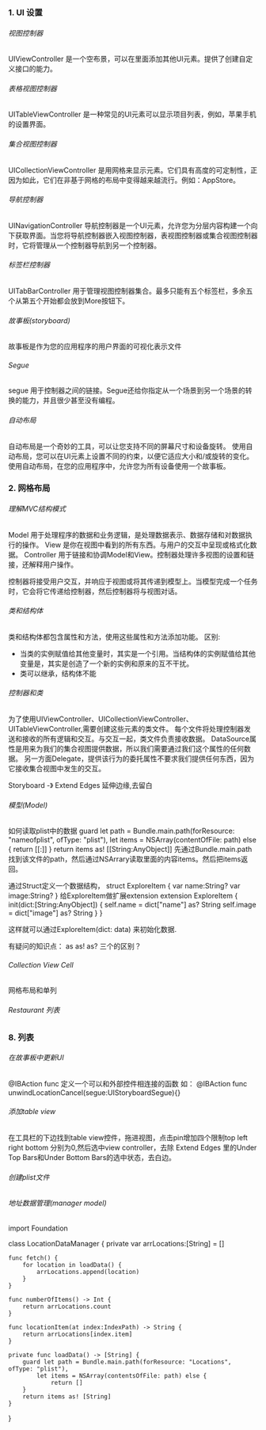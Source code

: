 ### 1. UI 设置

###### 视图控制器

UIViewController 是一个空布景，可以在里面添加其他UI元素。提供了创建自定义接口的能力。

###### 表格视图控制器

UITableViewController 是一种常见的UI元素可以显示项目列表，例如，苹果手机的设置界面。

###### 集合视图控制器

UICollectionViewController 是用网格来显示元素。它们具有高度的可定制性，正因为如此，它们在非基于网格的布局中变得越来越流行。例如：AppStore。

###### 导航控制器

UINavigationController 导航控制器是一个UI元素，允许您为分层内容构建一个向下获取界面。当您将导航控制器嵌入视图控制器，表视图控制器或集合视图控制器时，它将管理从一个控制器导航到另一个控制器。

###### 标签栏控制器

UITabBarController 用于管理视图控制器集合。最多只能有五个标签栏，多余五个从第五个开始都会放到More按钮下。

###### 故事板(storyboard)

故事板是作为您的应用程序的用户界面的可视化表示文件

###### Segue

segue 用于控制器之间的链接。Segue还给你指定从一个场景到另一个场景的转换的能力，并且很少甚至没有编程。

###### 自动布局

自动布局是一个奇妙的工具，可以让您支持不同的屏幕尺寸和设备旋转。 使用自动布局，您可以在UI元素上设置不同的约束，以便它适应大小和/或旋转的变化。 使用自动布局，在您的应用程序中，允许您为所有设备使用一个故事板。

### 2. 网格布局

###### 理解MVC结构模式

Model 用于处理程序的数据和业务逻辑，是处理数据表示、数据存储和对数据执行的操作。
View 是你在视图中看到的所有东西。与用户的交互中呈现或格式化数据。
Controller 用于链接和协调Model和View。控制器处理许多视图的设置和链接，还解释用户操作。

控制器将接受用户交互，并响应于视图或将其传递到模型上。当模型完成一个任务时，它会将它传递给控制器，然后控制器将与视图对话。

###### 类和结构体

类和结构体都包含属性和方法，使用这些属性和方法添加功能。
区别:
* 当类的实例赋值给其他变量时，其实是一个引用。当结构体的实例赋值给其他变量是，其实是创造了一个新的实例和原来的互不干扰。
* 类可以继承，结构体不能

###### 控制器和类

为了使用UIViewController、UICollectionViewController、UITableViewController,需要创建这些元素的类文件。
每个文件将处理控制器发送和接收的所有逻辑和交互。与交互一起，类文件负责接收数据。
DataSource属性是用来为我们的集合视图提供数据，所以我们需要通过我们这个属性的任何数据。
另一方面Delegate，提供该行为的委托属性不要求我们提供任何东西，因为它接收集合视图中发生的交互。

Storyboard -》 Extend Edges 延伸边缘,去留白

###### 模型(Model)

如何读取plist中的数据
guard let path = Bundle.main.path(forResource: "nameofplist", ofType: "plist"),
      let items = NSArray(contentOfFile: path) else {
        return [[:]]
      }
return items as! [[String:AnyObject]]
先通过Bundle.main.path找到该文件的path，然后通过NSArrary读取里面的内容items。然后把items返回。

通过Struct定义一个数据结构，
struct ExploreItem {
  var name:String?
  var image:String?
}
给ExploreItem做扩展extension
extension ExploreItem {
  init(dict:[String:AnyObject]) {
    self.name = dict["name"] as? String
    self.image = dict["image"] as? String
  }
}

这样就可以通过ExploreItem(dict: data) 来初始化数据.

有疑问的知识点：
as as! as? 三个的区别？


###### Collection View Cell

网格布局和单列

###### Restaurant 列表


###  8. 列表

###### 在故事板中更新UI

  @IBAction func 定义一个可以和外部控件相连接的函数
  如：
  @IBAction func unwindLocationCancel(segue:UIStoryboardSegue){}

###### 添加table view

在工具栏的下边找到table view控件，拖进视图，点击pin增加四个限制top left right bottom 分别为0,然后选中view controller，去除 Extend Edges 里的Under Top Bars和Under Bottom Bars的选中状态，去白边。

###### 创建plist文件

###### 地址数据管理(manager model)

import Foundation

class LocationDataManager {
    private var arrLocations:[String] = []
    
    func fetch() {
        for location in loadData() {
            arrLocations.append(location)
        }
    }
    
    func numberOfItems() -> Int {
        return arrLocations.count
    }
    
    func locationItem(at index:IndexPath) -> String {
        return arrLocations[index.item]
    }
    
    private func loadData() -> [String] {
        guard let path = Bundle.main.path(forResource: "Locations", ofType: "plist"),
            let items = NSArray(contentsOfFile: path) else {
                return []
        }
        return items as! [String]
    }
}



